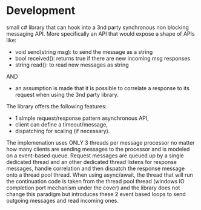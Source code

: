 Development
===========

small c# library that can hook into a 3nd party synchronous non blocking messaging API. More specifically an API that would 
expose a shape of APIs like:
- void send(string msg): to send the message as a string
- bool received(): returns true if there are new incoming msg responses
- string read(): to read new messages as string

AND

- an assumption is made that it is possible to correlate a response to its request when using the 3nd party library.

The library offers the following features:
- 1 simple request/response pattern asynchronous API,
- client can define a timeout/message,
- dispatching for scaling (if necessary).

The implemenation uses ONLY 3 threads per message processor no matter how many clients are sending messages to the
processor and is modeled on a event-based queue.
Request messages are queued up by a single dedicated thread and an other dedicated thread listens for response messages,
handle correlation and then dispatch the response message onto a thread pool thread.
When using async/await, the thread that will run the continuation code is taken from the thread pool thread 
(windows IO completion port mechanism under the cover) and the library does not change this paradigm but introduces these
2 event based loops to send outgoing messages and read incoming ones.

